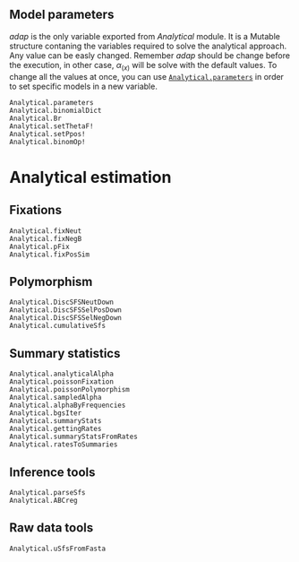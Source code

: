 ## Model parameters

*adap* is the only variable exported from *Analytical* module. It is a Mutable structure contaning the variables required to solve the analytical approach. Any value can be easly changed. Remember *adap* should be change before the execution, in other case, $\alpha_{(x)}$ will be solve with the default values. To change all the values at once, you can use [`Analytical.parameters`](@ref) in order to set specific models in a new variable.

```@docs
Analytical.parameters
Analytical.binomialDict
Analytical.Br
Analytical.setThetaF!
Analytical.setPpos!
Analytical.binomOp!
```

# Analytical estimation
## Fixations
```@docs
Analytical.fixNeut
Analytical.fixNegB
Analytical.pFix
Analytical.fixPosSim
```

## Polymorphism
```@docs
Analytical.DiscSFSNeutDown
Analytical.DiscSFSSelPosDown
Analytical.DiscSFSSelNegDown
Analytical.cumulativeSfs
```

## Summary statistics
```@docs
Analytical.analyticalAlpha
Analytical.poissonFixation
Analytical.poissonPolymorphism
Analytical.sampledAlpha
Analytical.alphaByFrequencies
Analytical.bgsIter
Analytical.summaryStats
Analytical.gettingRates
Analytical.summaryStatsFromRates
Analytical.ratesToSummaries
```

## Inference tools
```@docs
Analytical.parseSfs
Analytical.ABCreg
```

## Raw data tools
```@docs
Analytical.uSfsFromFasta
```
